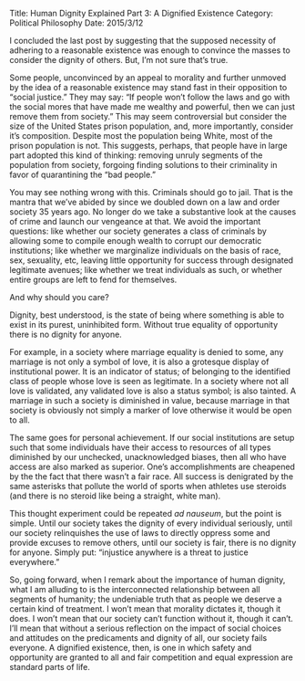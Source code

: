 Title: Human Dignity Explained Part 3: A Dignified Existence
Category: Political Philosophy
Date: 2015/3/12

I concluded the last post by suggesting that the supposed necessity of adhering to a reasonable existence was enough to convince the masses to consider the dignity of others. But, I’m not sure that’s true.

Some people, unconvinced by an appeal to morality and further unmoved by the idea of a reasonable existence may stand fast in their opposition to “social justice.” They may say: “If people won’t follow the laws and go with the social mores that have made me wealthy and powerful, then we can just remove them from society.” This may seem controversial but consider the size of the United States prison population, and, more importantly, consider it’s composition. Despite most the population being White, most of the prison population is not. This suggests, perhaps, that people have in large part adopted this kind of thinking: removing unruly segments of the population from society, forgoing finding solutions to their criminality in favor of quarantining the “bad people.”

You may see nothing wrong with this. Criminals should go to jail. That is the mantra that we’ve abided by since we doubled down on a law and order society 35 years ago. No longer do we take a substantive look at the causes of crime and launch our vengeance at that. We avoid the important questions: like whether our society generates a class of criminals by allowing some to compile enough wealth to corrupt our democratic institutions; like whether we marginalize individuals on the basis of race, sex, sexuality, etc, leaving little opportunity for success through designated legitimate avenues; like whether we treat individuals as such, or whether entire groups are left to fend for themselves.

And why should you care?

Dignity, best understood, is the state of being where something is able to exist in its purest, uninhibited form. Without true equality of opportunity there is no dignity for anyone.

For example, in a society where marriage equality is denied to some, any marriage is not only a symbol of love, it is also a grotesque display of institutional power. It is an indicator of status; of belonging to the identified class of people whose love is seen as legitimate. In a society where not all love is validated, any validated love is also a status symbol; is also tainted. A marriage in such a society is diminished in value, because marriage in that society is obviously not simply a marker of love otherwise it would be open to all.

The same goes for personal achievement. If our social institutions are setup such that some individuals have their access to resources of all types diminished by our unchecked, unacknowledged biases, then all who have access are also marked as superior. One’s accomplishments are cheapened by the the fact that there wasn’t a fair race. All success is denigrated by the same asterisks that pollute the world of sports when athletes use steroids (and there is no steroid like being a straight, white man).

This thought experiment could be repeated *ad nauseum*, but the point is simple. Until our society takes the dignity of every individual seriously, until our society relinquishes the use of laws to directly oppress some and provide excuses to remove others, until our society is fair, there is no dignity for anyone. Simply put: “injustice anywhere is a threat to justice everywhere.”

So, going forward, when I remark about the importance of human dignity, what I am alluding to is the interconnected relationship between all segments of humanity; the undeniable truth that as people we deserve a certain kind of treatment. I won’t mean that morality dictates it, though it does. I won’t mean that our society can’t function without it, though it can’t. I’ll mean that without a serious reflection on the impact of social choices and attitudes on the predicaments and dignity of all, our society fails everyone. A dignified existence, then, is one in which safety and opportunity are granted to all and fair competition and equal expression are standard parts of life.
